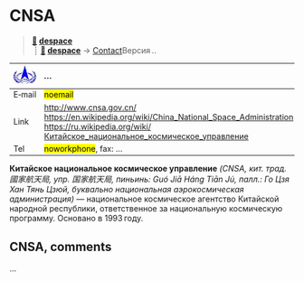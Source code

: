 # CNSA
> **[🚀](../index/index.md) [despace](index.md)**  
>  ┊ **[🚀](../index/index.md) [despace](index.md)** → [Contact](contact.md)Версия ..

|[![](f/contact/c/cnsa_logo1_thumb.jpg)](f/contact/c/cnsa_logo1.png)|*…*|
|:--|:--|
|E‑mail| <mark>noemail</mark> |
|Link| <http://www.cnsa.gov.cn/><br> <https://en.wikipedia.org/wiki/China_National_Space_Administration><br> <https://ru.wikipedia.org/wiki/Китайское_национальное_космическое_управление> |
|Tel| <mark>noworkphone</mark>, fax: … |

**Китайское национальное космическое управление** *(CNSA, кит. трад. 國家航天局, упр. 国家航天局, пиньинь: Guó Jiā Háng Tiān Jú, палл.: Го Цзя Хан Тянь Цзюй, буквально национальная аэрокосмическая администрация)* — национальное космическое агентство Китайской народной республики, ответственное за национальную космическую программу. Основано в 1993 году.



<p style="page-break-after:always"> </p>

## CNSA, comments

…
